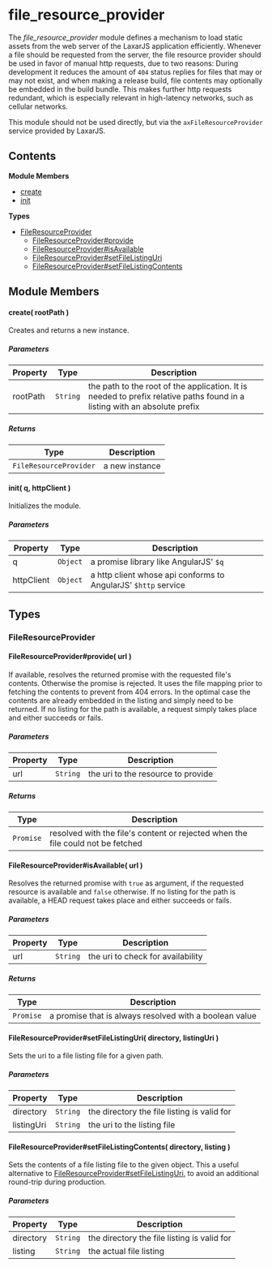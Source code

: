 
# file_resource_provider

The *file_resource_provider* module defines a mechanism to load static assets from the web server of the
LaxarJS application efficiently. Whenever a file should be requested from the server, the file resource
provider should be used in favor of manual http requests, due to two reasons: During development it reduces
the amount of `404` status replies for files that may or may not exist, and when making a release build,
file contents may optionally be embedded in the build bundle. This makes further http requests redundant,
which is especially relevant in high-latency networks, such as cellular networks.

This module should not be used directly, but via the `axFileResourceProvider` service provided by LaxarJS.

## Contents

**Module Members**
- [create](#create)
- [init](#init)

**Types**
- [FileResourceProvider](#FileResourceProvider)
  - [FileResourceProvider#provide](#FileResourceProvider#provide)
  - [FileResourceProvider#isAvailable](#FileResourceProvider#isAvailable)
  - [FileResourceProvider#setFileListingUri](#FileResourceProvider#setFileListingUri)
  - [FileResourceProvider#setFileListingContents](#FileResourceProvider#setFileListingContents)

## Module Members
#### <a name="create"></a>create( rootPath )
Creates and returns a new instance.

##### Parameters
| Property | Type | Description |
| -------- | ---- | ----------- |
| rootPath | `String` | the path to the root of the application. It is needed to prefix relative paths found in a listing with an absolute prefix |

##### Returns
| Type | Description |
| ---- | ----------- |
| `FileResourceProvider` | a new instance |

#### <a name="init"></a>init( q, httpClient )
Initializes the module.

##### Parameters
| Property | Type | Description |
| -------- | ---- | ----------- |
| q | `Object` | a promise library like AngularJS' `$q` |
| httpClient | `Object` | a http client whose api conforms to AngularJS' `$http` service |

## Types
### <a name="FileResourceProvider"></a>FileResourceProvider

#### <a name="FileResourceProvider#provide"></a>FileResourceProvider#provide( url )
If available, resolves the returned promise with the requested file's contents. Otherwise the promise is
rejected. It uses the file mapping prior to fetching the contents to prevent from 404 errors. In the
optimal case the contents are already embedded in the listing and simply need to be returned. If no
listing for the path is available, a request simply takes place and either succeeds or fails.

##### Parameters
| Property | Type | Description |
| -------- | ---- | ----------- |
| url | `String` | the uri to the resource to provide |

##### Returns
| Type | Description |
| ---- | ----------- |
| `Promise` | resolved with the file's content or rejected when the file could not be fetched |

#### <a name="FileResourceProvider#isAvailable"></a>FileResourceProvider#isAvailable( url )
Resolves the returned promise with `true` as argument, if the requested resource is available and
`false` otherwise.  If no listing for the path is available, a HEAD request takes place and either
succeeds or fails.

##### Parameters
| Property | Type | Description |
| -------- | ---- | ----------- |
| url | `String` | the uri to check for availability |

##### Returns
| Type | Description |
| ---- | ----------- |
| `Promise` | a promise that is always resolved with a boolean value |

#### <a name="FileResourceProvider#setFileListingUri"></a>FileResourceProvider#setFileListingUri( directory, listingUri )
Sets the uri to a file listing file for a given path.

##### Parameters
| Property | Type | Description |
| -------- | ---- | ----------- |
| directory | `String` | the directory the file listing is valid for |
| listingUri | `String` | the uri to the listing file |

#### <a name="FileResourceProvider#setFileListingContents"></a>FileResourceProvider#setFileListingContents( directory, listing )
Sets the contents of a file listing file to the given object. This a useful alternative to
[FileResourceProvider#setFileListingUri](#FileResourceProvider#setFileListingUri), to avoid an additional round-trip during production.

##### Parameters
| Property | Type | Description |
| -------- | ---- | ----------- |
| directory | `String` | the directory the file listing is valid for |
| listing | `String` | the actual file listing |
